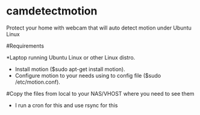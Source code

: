 # camdetectmotion
Protect your home with webcam that will auto detect motion under Ubuntu Linux

#Requirements

*Laptop running Ubuntu Linux or other Linux distro.
* Install motion ($sudo apt-get install motion).
* Configure motion to your needs using to config file ($sudo /etc/motion.conf).


#Copy the files from local to your NAS/VHOST where you need to see them
* I run a cron for this and use rsync for this
